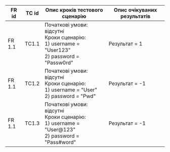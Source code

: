 | FR id  | TC id | Опис кроків тестового сценарію | Опис очікуваних результатів |
| ------ | ----- | ------------------------------ | --------------------------- |
| FR 1.1 | TC1.1 | Початкові умови: відсутні <br> Кроки сценарію: <br> 1) username = "User123" <br> 2) password = "Passw0rd" | Результат = 1 |
| FR 1.1 | TC1.2 | Початкові умови: відсутні <br> Кроки сценарію: <br> 1) username = "User" <br> 2) password = "Pwd" | Результат = -1 |
| FR 1.1 | TC1.3 | Початкові умови: відсутні <br> Кроки сценарію: <br> 1) username = "User@123" <br> 2) password = "Pass#word" | Результат = -1 |
